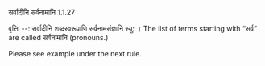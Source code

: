 

 सर्वादीनि सर्वनामानि 1.1.27 


वृत्तिः --: सर्वादीनि शब्दस्वरूपाणि सर्वनामसंज्ञानि स्यु: । The list of terms starting with “सर्व” are called सर्वनामानि (pronouns.) 


Please see example under the next rule. 


